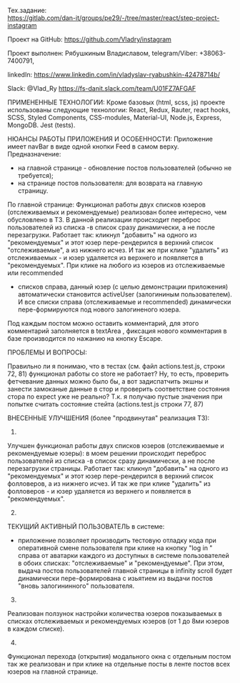 Тех.задание:  
https://gitlab.com/dan-it/groups/pe29/-/tree/master/react/step-project-instagram

Проект на GitHub:
https://github.com/Vladry/instagram

Проект выполнен:  Рябушкиным Владиславом, 
telegram/Viber: +38063-7400791, 

linkedIn: 
https://www.linkedin.com/in/vladyslav-ryabushkin-42478714b/ 

Slack:   @Vlad_Ry   https://fs-danit.slack.com/team/U01FZ7AFGAF


ПРИМЕНЕННЫЕ ТЕХНОЛОГИИ:
Кроме базовых (html, scss, js) проекте использованы следующие технологии:
React, Redux, Rauter, react hooks, SCSS, Styled Components, CSS-modules, Material-UI, 
Node.js, Express, MongoDB.  Jest (tests).


НЮАНСЫ РАБОТЫ ПРИЛОЖЕНИЯ И ОСОБЕННОСТИ:
Приложение имеет navBar в виде одной кнопки Feed
 в самом верху. Предназначение: 
 - на главной странице - обновление постов пользователей (обычно не требуется);
 - на странице постов пользователя:  для возврата на главную страницу. 

По главной странице:
Функционал работы двух списков юзеров (отслеживаемых и рекомендуемые) реализован более интересно, чем обусловлено в ТЗ. В данной реализации происходит переброс пользователей из списка -в список сразу динамически, а не после перезагрузки. Работает так: кликнул "добавить" на одного из "рекомендуемых" и этот юзер пере-рендерился в верхний список "отслеживаемые", а из нижнего исчез. И так же при клике "удалить" из отслеживаемых - и юзер удаляется из верхнего и появляется в "рекомендуемых". 
При клике на любого из юзеров из отслеживаемые или recommended
- списков справа, данный юзер (с целью демонстрации приложения) автоматически становится activeUser
 (залогининым пользователем). И все списки справа (отслеживаемые и recommended) динамически пере-формируются под нового залогиненого юзера. 

Под каждым постом можно оставить комментарий, для этого комментарий заполняется в textArea
, фиксация нового комментария в базе производится по нажанию на кнопку Escape. 


 ПРОБЛЕМЫ И ВОПРОСЫ:
 
Правильно ли я понимаю, что в тестах (см. файл actions.test.js, строки 72, 81) функционал работы со store
 не работает? Ну, то есть, проверить фетчевание данных можно было бы, а вот задиспатчить экшны и занести замоканые данные в стор и проверить соответствие состояния стора по expect уже не реально?  Т.к. я получаю пустые значения при попытке считать состояние стейта (actions.test.js  строки 77, 87)



ВНЕСЕННЫЕ УЛУЧШЕНИЯ  (более "продвинутая" реализация ТЗ):

1. 
Улучшен функционал работы двух списков юзеров (отслеживаемые и рекомендуемые юзеры): в моем решении происходит переброс пользователей из списка -в список сразу динамически, а не после перезагрузки страницы. Работает так: кликнул "добавить" на одного из "рекомендуемых" и этот юзер пере-рендерился в верхний список фолловеров, а из нижнего исчез. И так же при клике "удалить" из фолловеров - и юзер удаляется из верхнего и появляется в "рекомендуемых". 

2.
ТЕКУЩИЙ АКТИВНЫЙ ПОЛЬЗОВАТЕЛЬ в системе:
- приложение позволяет производить тестовую отладку кода при оперативной смене пользователя при клике на кнопку "log in
" справа от аватарки каждого из доступных в системе пользователей в обоих списках: "отслеживаемые" и "рекомендуемые".  При этом, выдача постов пользователей главной страницы в infinity scroll будет динамически пере-формирована с изьятием из выдачи постов "вновь залогининного" пользователя.

3.
Реализован ползунок настройки количества юзеров показываемых в списках отслеживаемых и рекомендуемых юзеров (от 1 до 8ми юзеров в каждом списке).

4. 
Функционал перехода (открытия) модального окна с отдельным постом так же реализован и при клике на отдельные посты в ленте постов всех юзеров на главной странице.